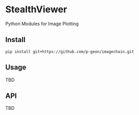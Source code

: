 # StealthViewer

Python Modules for Image Plotting

## Install

```
pip install git+https://github.com/p-geon/imagechain.git
```

## Usage

TBD

## API

TBD